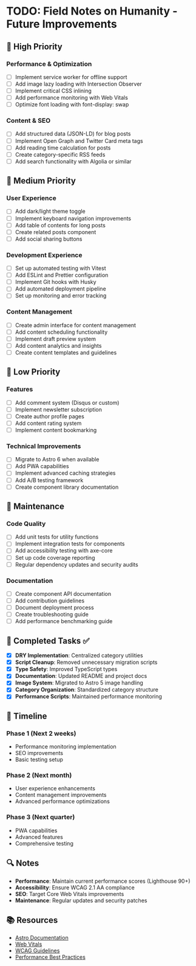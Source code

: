 # TODO: Field Notes on Humanity - Future Improvements

## 🚀 High Priority

### Performance & Optimization
- [ ] Implement service worker for offline support
- [ ] Add image lazy loading with Intersection Observer
- [ ] Implement critical CSS inlining
- [ ] Add performance monitoring with Web Vitals
- [ ] Optimize font loading with font-display: swap

### Content & SEO
- [ ] Add structured data (JSON-LD) for blog posts
- [ ] Implement Open Graph and Twitter Card meta tags
- [ ] Add reading time calculation for posts
- [ ] Create category-specific RSS feeds
- [ ] Add search functionality with Algolia or similar

## 🔧 Medium Priority

### User Experience
- [ ] Add dark/light theme toggle
- [ ] Implement keyboard navigation improvements
- [ ] Add table of contents for long posts
- [ ] Create related posts component
- [ ] Add social sharing buttons

### Development Experience
- [ ] Set up automated testing with Vitest
- [ ] Add ESLint and Prettier configuration
- [ ] Implement Git hooks with Husky
- [ ] Add automated deployment pipeline
- [ ] Set up monitoring and error tracking

### Content Management
- [ ] Create admin interface for content management
- [ ] Add content scheduling functionality
- [ ] Implement draft preview system
- [ ] Add content analytics and insights
- [ ] Create content templates and guidelines

## 📱 Low Priority

### Features
- [ ] Add comment system (Disqus or custom)
- [ ] Implement newsletter subscription
- [ ] Create author profile pages
- [ ] Add content rating system
- [ ] Implement content bookmarking

### Technical Improvements
- [ ] Migrate to Astro 6 when available
- [ ] Add PWA capabilities
- [ ] Implement advanced caching strategies
- [ ] Add A/B testing framework
- [ ] Create component library documentation

## 🧹 Maintenance

### Code Quality
- [ ] Add unit tests for utility functions
- [ ] Implement integration tests for components
- [ ] Add accessibility testing with axe-core
- [ ] Set up code coverage reporting
- [ ] Regular dependency updates and security audits

### Documentation
- [ ] Create component API documentation
- [ ] Add contribution guidelines
- [ ] Document deployment process
- [ ] Create troubleshooting guide
- [ ] Add performance benchmarking guide

## 🎯 Completed Tasks ✅

- [x] **DRY Implementation**: Centralized category utilities
- [x] **Script Cleanup**: Removed unnecessary migration scripts
- [x] **Type Safety**: Improved TypeScript types
- [x] **Documentation**: Updated README and project docs
- [x] **Image System**: Migrated to Astro 5 image handling
- [x] **Category Organization**: Standardized category structure
- [x] **Performance Scripts**: Maintained performance monitoring

## 📅 Timeline

### Phase 1 (Next 2 weeks)
- Performance monitoring implementation
- SEO improvements
- Basic testing setup

### Phase 2 (Next month)
- User experience enhancements
- Content management improvements
- Advanced performance optimizations

### Phase 3 (Next quarter)
- PWA capabilities
- Advanced features
- Comprehensive testing

## 🔍 Notes

- **Performance**: Maintain current performance scores (Lighthouse 90+)
- **Accessibility**: Ensure WCAG 2.1 AA compliance
- **SEO**: Target Core Web Vitals improvements
- **Maintenance**: Regular updates and security patches

## 📚 Resources

- [Astro Documentation](https://docs.astro.build/)
- [Web Vitals](https://web.dev/vitals/)
- [WCAG Guidelines](https://www.w3.org/WAI/WCAG21/quickref/)
- [Performance Best Practices](https://web.dev/performance/)

